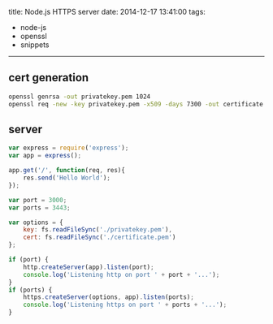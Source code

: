 title: Node.js HTTPS server
date: 2014-12-17 13:41:00
tags:
- node-js
- openssl
- snippets
---

## cert generation

```sh
openssl genrsa -out privatekey.pem 1024
openssl req -new -key privatekey.pem -x509 -days 7300 -out certificate.pem
```

## server

```javascript
var express = require('express');
var app = express();

app.get('/', function(req, res){
    res.send('Hello World');
});

var port = 3000;
var ports = 3443;

var options = {
    key: fs.readFileSync('./privatekey.pem'),
    cert: fs.readFileSync('./certificate.pem')
};

if (port) {
    http.createServer(app).listen(port);
    console.log('Listening http on port ' + port + '...');
}
if (ports) {
    https.createServer(options, app).listen(ports);
    console.log('Listening https on port ' + ports + '...');
}
```
